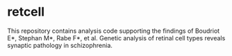 # retcell

This repository contains analysis code supporting the findings of Boudriot E*, Stephan M*, Rabe F*, et al. Genetic analysis of retinal cell types reveals synaptic pathology in schizophrenia.
